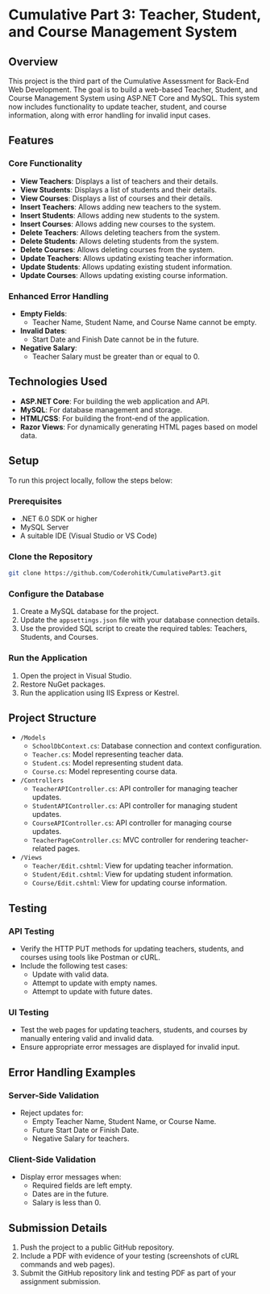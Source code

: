 # Cumulative Part 3: Teacher, Student, and Course Management System

## Overview

This project is the third part of the Cumulative Assessment for Back-End Web Development. The goal is to build a web-based Teacher, Student, and Course Management System using ASP.NET Core and MySQL. This system now includes functionality to update teacher, student, and course information, along with error handling for invalid input cases.

## Features

### Core Functionality
- **View Teachers**: Displays a list of teachers and their details.
- **View Students**: Displays a list of students and their details.
- **View Courses**: Displays a list of courses and their details.
- **Insert Teachers**: Allows adding new teachers to the system.
- **Insert Students**: Allows adding new students to the system.
- **Insert Courses**: Allows adding new courses to the system.
- **Delete Teachers**: Allows deleting teachers from the system.
- **Delete Students**: Allows deleting students from the system.
- **Delete Courses**: Allows deleting courses from the system.
- **Update Teachers**: Allows updating existing teacher information.
- **Update Students**: Allows updating existing student information.
- **Update Courses**: Allows updating existing course information.

### Enhanced Error Handling
- **Empty Fields**:
  - Teacher Name, Student Name, and Course Name cannot be empty.
- **Invalid Dates**:
  - Start Date and Finish Date cannot be in the future.
- **Negative Salary**:
  - Teacher Salary must be greater than or equal to 0.

## Technologies Used

- **ASP.NET Core**: For building the web application and API.
- **MySQL**: For database management and storage.
- **HTML/CSS**: For building the front-end of the application.
- **Razor Views**: For dynamically generating HTML pages based on model data.

## Setup

To run this project locally, follow the steps below:

### Prerequisites

- .NET 6.0 SDK or higher
- MySQL Server
- A suitable IDE (Visual Studio or VS Code)

### Clone the Repository

```bash
git clone https://github.com/Coderohitk/CumulativePart3.git
```

### Configure the Database

1. Create a MySQL database for the project.
2. Update the `appsettings.json` file with your database connection details.
3. Use the provided SQL script to create the required tables: Teachers, Students, and Courses.

### Run the Application

1. Open the project in Visual Studio.
2. Restore NuGet packages.
3. Run the application using IIS Express or Kestrel.

## Project Structure

- `/Models`
  - `SchoolDbContext.cs`: Database connection and context configuration.
  - `Teacher.cs`: Model representing teacher data.
  - `Student.cs`: Model representing student data.
  - `Course.cs`: Model representing course data.
- `/Controllers`
  - `TeacherAPIController.cs`: API controller for managing teacher updates.
  - `StudentAPIController.cs`: API controller for managing student updates.
  - `CourseAPIController.cs`: API controller for managing course updates.
  - `TeacherPageController.cs`: MVC controller for rendering teacher-related pages.
- `/Views`
  - `Teacher/Edit.cshtml`: View for updating teacher information.
  - `Student/Edit.cshtml`: View for updating student information.
  - `Course/Edit.cshtml`: View for updating course information.

## Testing

### API Testing

- Verify the HTTP PUT methods for updating teachers, students, and courses using tools like Postman or cURL.
- Include the following test cases:
  - Update with valid data.
  - Attempt to update with empty names.
  - Attempt to update with future dates.

### UI Testing

- Test the web pages for updating teachers, students, and courses by manually entering valid and invalid data.
- Ensure appropriate error messages are displayed for invalid input.

## Error Handling Examples

### Server-Side Validation
- Reject updates for:
  - Empty Teacher Name, Student Name, or Course Name.
  - Future Start Date or Finish Date.
  - Negative Salary for teachers.

### Client-Side Validation
- Display error messages when:
  - Required fields are left empty.
  - Dates are in the future.
  - Salary is less than 0.

## Submission Details

1. Push the project to a public GitHub repository.
2. Include a PDF with evidence of your testing (screenshots of cURL commands and web pages).
3. Submit the GitHub repository link and testing PDF as part of your assignment submission.
